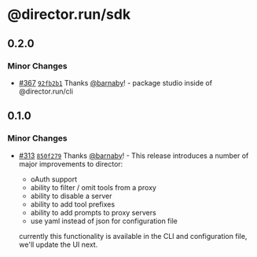 # @director.run/sdk

## 0.2.0

### Minor Changes

- [#367](https://github.com/director-run/director/pull/367) [`92fb2b1`](https://github.com/director-run/director/commit/92fb2b142a68264a84ea720cda8b62a6981b34ff) Thanks [@barnaby](https://github.com/barnaby)! - package studio inside of @director.run/cli

## 0.1.0

### Minor Changes

- [#313](https://github.com/director-run/director/pull/313) [`850f279`](https://github.com/director-run/director/commit/850f279c44360762bc4c30d44d709e5ea43a937a) Thanks [@barnaby](https://github.com/barnaby)! - This release introduces a number of major improvements to director:

  - oAuth support
  - ability to filter / omit tools from a proxy
  - ability to disable a server
  - ability to add tool prefixes
  - ability to add prompts to proxy servers
  - use yaml instead of json for configuration file

  currently this functionality is available in the CLI and configuration file, we'll update the UI next.
